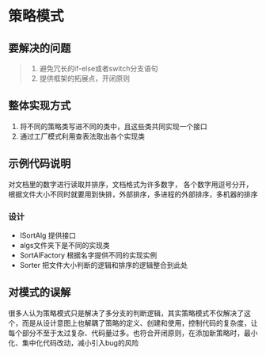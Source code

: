 # 策略模式
## 要解决的问题
> 1. 避免冗长的if-else或者switch分支语句
> 2. 提供框架的拓展点，开闭原则

## 整体实现方式
1. 将不同的策略类写进不同的类中，且这些类共同实现一个接口
2. 通过工厂模式利用查表法取出各个实现类

## 示例代码说明
对文档里的数字进行读取并排序，文档格式为许多数字， 各个数字用逗号分开，根据文件大小不同时就要用到快排，外部排序，多进程的外部排序，多机器的排序
### 设计
* ISortAlg 提供接口
* algs文件夹下是不同的实现类
* SortAlFactory 根据名字提供不同的实现实例 
* Sorter 把文件大小判断的逻辑和排序的逻辑整合到此处

## 对模式的误解
很多人认为策略模式只是解决了多分支的判断逻辑，其实策略模式不仅解决了这个，而是从设计意图上也解耦了策略的定义、创建和使用，控制代码的复杂度，让每个部分不至于太过复杂、代码量过多。也符合开闭原则，在添加新策略时，最小化、集中化代码改动，减小引入bug的风险
